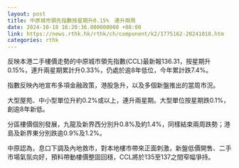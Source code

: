 ```yaml
---
layout: post
title: 中原城市領先指數按星期升0.15%　連升兩周
date: 2024-10-18 16:20:36.000000000 +08:00
link: https://news.rthk.hk/rthk/ch/component/k2/1775162-20241018.htm
categories: rthk
---
```


反映本港二手樓價走勢的中原城市領先指數(CCL)最新報136.31，按星期升0.15%，連升兩星期累計升0.33%，仍處於逾8年低位，今年累計跌7.4%。

指數反映內地宣布多項金融政策，港股急升，以及多個新盤推出的當周市況。

大型屋苑、中小型單位升約0.2%或以上，連升兩星期。大型單位按星期跌0.1%，創逾8年新低。

分區樓價個別發展，九龍及新界西分別升0.8%及約1.4%，同樣結束兩周跌勢；港島及新界東分別跌逾0.9%及1.2%。

中原認為，息口下調及內地救市，對本地樓市帶來正面刺激，新盤低價開售、二手市場氣氛向好，預料帶動樓價整固回穩，CCL將於135至137之間窄幅爭持。
